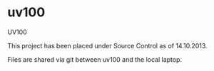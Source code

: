 uv100
=====

UV100

This project has been placed under Source Control as of 14.10.2013.

Files are shared via git between uv100 and the local laptop.